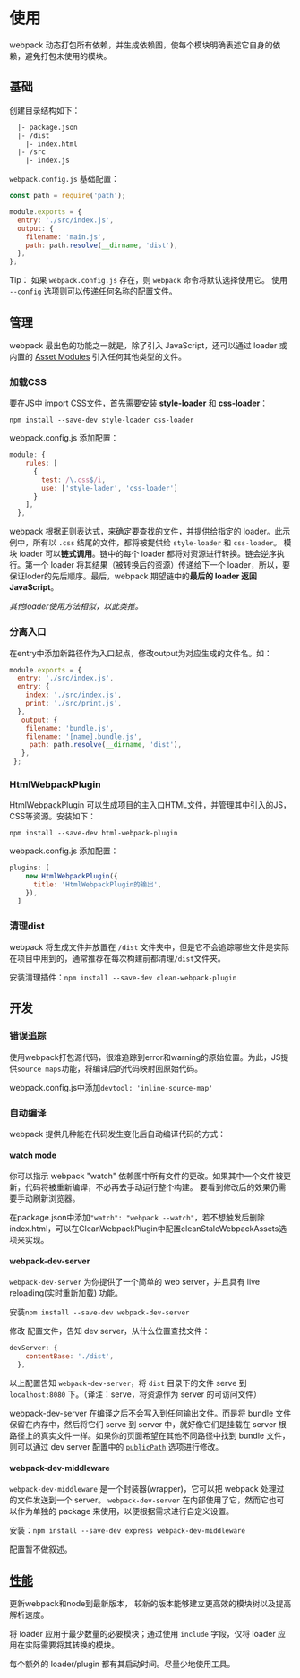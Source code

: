 # 使用

webpack 动态打包所有依赖，并生成依赖图，使每个模块明确表述它自身的依赖，避免打包未使用的模块。

## 基础

创建目录结构如下：

```diff
  |- package.json
  |- /dist
  	|- index.html
  |- /src
  	|- index.js
```



`webpack.config.js` 基础配置：

```javascript
const path = require('path');

module.exports = {
  entry: './src/index.js',
  output: {
    filename: 'main.js',
    path: path.resolve(__dirname, 'dist'),
  },
};
```

Tip： 如果 `webpack.config.js` 存在，则 `webpack` 命令将默认选择使用它。 使用 `--config` 选项则可以传递任何名称的配置文件。 



## 管理

 webpack 最出色的功能之一就是，除了引入 JavaScript，还可以通过 loader 或内置的 [Asset Modules](https://webpack.docschina.org/guides/asset-modules/) 引入任何其他类型的文件。 



### 加载CSS

要在JS中 import CSS文件，首先需要安装 **style-loader** 和 **css-loader**：

```shell
npm install --save-dev style-loader css-loader
```

webpack.config.js 添加配置：

```javascript
module: {
    rules: [
      {
        test: /\.css$/i,
        use: ['style-lader', 'css-loader']
      }
    ],
  },
```

 webpack 根据正则表达式，来确定要查找的文件，并提供给指定的 loader。此示例中，所有以 `.css` 结尾的文件，都将被提供给 `style-loader` 和 `css-loader`。  模块 loader 可以**链式调用**。链中的每个 loader 都将对资源进行转换。链会逆序执行。第一个 loader 将其结果（被转换后的资源）传递给下一个 loader，所以，要保证loder的先后顺序。最后，webpack 期望链中的**最后的 loader 返回 JavaScript**。 

*其他loader使用方法相似，以此类推。*



### 分离入口

在entry中添加新路径作为入口起点，修改output为对应生成的文件名。如：

```JavaScript
module.exports = {
  entry: './src/index.js',
  entry: {
    index: './src/index.js',
    print: './src/print.js',
  },
   output: {
    filename: 'bundle.js',
    filename: '[name].bundle.js',
     path: path.resolve(__dirname, 'dist'),
   },
 };
```



### HtmlWebpackPlugin 

HtmlWebpackPlugin 可以生成项目的主入口HTML文件，并管理其中引入的JS，CSS等资源。安装如下：

```shell
npm install --save-dev html-webpack-plugin
```

webpack.config.js 添加配置：

```javascript
plugins: [
    new HtmlWebpackPlugin({
      title: 'HtmlWebpackPlugin的输出',
    }),
  ]
```



### 清理dist

 webpack 将生成文件并放置在 `/dist` 文件夹中，但是它不会追踪哪些文件是实际在项目中用到的，通常推荐在每次构建前都清理`/dist`文件夹。

安装清理插件：`npm install --save-dev clean-webpack-plugin`



## 开发

### 错误追踪

使用webpack打包源代码，很难追踪到error和warning的原始位置。为此，JS提供`source maps`功能，将编译后的代码映射回原始代码。

webpack.config.js中添加`devtool: 'inline-source-map'`



### 自动编译

 webpack 提供几种能在代码发生变化后自动编译代码的方式：



#### watch mode

 你可以指示 webpack "watch" 依赖图中所有文件的更改。如果其中一个文件被更新，代码将被重新编译，不必再去手动运行整个构建。 要看到修改后的效果仍需要手动刷新浏览器。

在package.json中添加`"watch": "webpack --watch"`，若不想触发后删除index.html，可以在CleanWebpackPlugin中配置cleanStaleWebpackAssets选项来实现。



#### webpack-dev-server

 `webpack-dev-server` 为你提供了一个简单的 web server，并且具有 live reloading(实时重新加载) 功能。 

安装`npm install --save-dev webpack-dev-server`

修改 配置文件，告知 dev server，从什么位置查找文件： 

```javascript
devServer: {
    contentBase: './dist',
  },
```

  以上配置告知 `webpack-dev-server`，将 `dist` 目录下的文件 serve 到 `localhost:8080` 下。（译注：serve，将资源作为 server 的可访问文件） 

webpack-dev-server 在编译之后不会写入到任何输出文件。而是将 bundle 文件保留在内存中，然后将它们 serve 到 server 中，就好像它们是挂载在 server 根路径上的真实文件一样。如果你的页面希望在其他不同路径中找到 bundle 文件，则可以通过 dev server 配置中的 [`publicPath`](https://webpack.docschina.org/configuration/dev-server/#devserverpublicpath-) 选项进行修改。 



#### webpack-dev-middleware

 `webpack-dev-middleware` 是一个封装器(wrapper)，它可以把 webpack 处理过的文件发送到一个 server。 `webpack-dev-server` 在内部使用了它，然而它也可以作为单独的 package 来使用，以便根据需求进行自定义设置。 

安装：`npm install --save-dev express webpack-dev-middleware`

配置暂不做叙述。









## [性能](https://webpack.docschina.org/guides/build-performance/)

更新webpack和node到最新版本， 较新的版本能够建立更高效的模块树以及提高解析速度。 

 将 loader 应用于最少数量的必要模块；通过使用 `include` 字段，仅将 loader 应用在实际需要将其转换的模块。

 每个额外的 loader/plugin 都有其启动时间。尽量少地使用工具。 